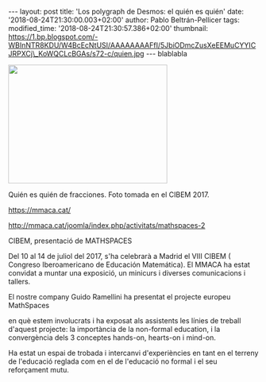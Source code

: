 --- layout: post title: 'Los polygraph de Desmos: el quién es quién'
date: '2018-08-24T21:30:00.003+02:00' author: Pablo Beltrán-Pellicer
tags: modified\_time: '2018-08-24T21:30:57.386+02:00' thumbnail:
https://1.bp.blogspot.com/-WBInNTR8KDU/W4BcEcNtUSI/AAAAAAAAFfI/5JbiODmcZusXeEEMuCYYICJRPXCj\_KoWQCLcBGAs/s72-c/quien.jpg
--- blablabla  
  

[<img src="https://1.bp.blogspot.com/-WBInNTR8KDU/W4BcEcNtUSI/AAAAAAAAFfI/5JbiODmcZusXeEEMuCYYICJRPXCj_KoWQCLcBGAs/s320/quien.jpg" width="320" height="239" />](https://1.bp.blogspot.com/-WBInNTR8KDU/W4BcEcNtUSI/AAAAAAAAFfI/5JbiODmcZusXeEEMuCYYICJRPXCj_KoWQCLcBGAs/s1600/quien.jpg)

  

Quién es quién de fracciones. Foto tomada en el CIBEM 2017.

  

https://mmaca.cat/

  

http://mmaca.cat/joomla/index.php/activitats/mathspaces-2

  

CIBEM, presentació de MATHSPACES

Del 10 al 14 de juliol del 2017, s'ha celebrarà a Madrid el VIII CIBEM (
Congreso Iberoamericano de Educación Matemática). El MMACA ha estat
convidat a muntar una exposició, un minicurs i diverses comunicacions i
tallers.

  

El nostre company Guido Ramellini ha presentat el projecte europeu
MathSpaces 

  

en què estem involucrats i ha exposat als assistents les línies de
treball d'aquest projecte: la importància de la non-formal education, i
la convergència dels 3 conceptes hands-on, hearts-on i mind-on.

  

Ha estat un espai de trobada i intercanvi d'experiències en tant en el
terreny de l'educació reglada com en el de l'educació no formal i el seu
reforçament mutu.

  
